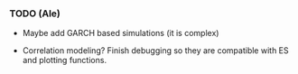 ### TODO (Ale)

- Maybe add GARCH based simulations (it is complex)

- Correlation modeling? Finish debugging so they are compatible with ES and plotting functions.
